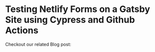 # Testing Netlify Forms on a Gatsby Site using Cypress and Github Actions

Checkout our related Blog post:

